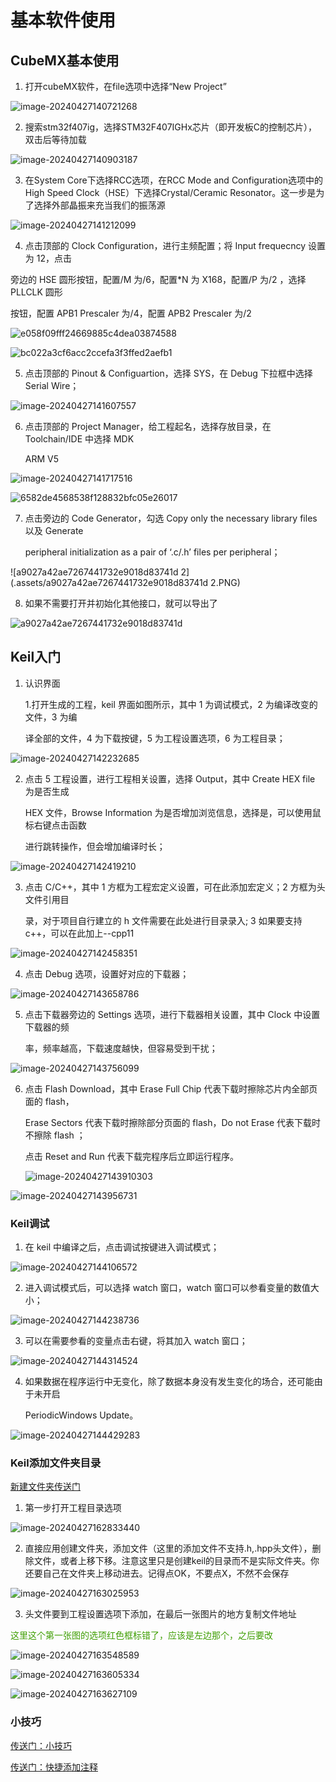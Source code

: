 # 基本软件使用

## CubeMX基本使用

1. 打开cubeMX软件，在file选项中选择“New Project”

![image-20240427140721268](.assets/image-20240427140721268.png)

2. 搜索stm32f407ig，选择STM32F407IGHx芯片（即开发板C的控制芯片），双击后等待加载

![image-20240427140903187](.assets/image-20240427140903187.png)

3. 在System Core下选择RCC选项，在RCC Mode and Configuration选项中的High Speed Clock（HSE）下选择Crystal/Ceramic Resonator。这一步是为了选择外部晶振来充当我们的振荡源

![image-20240427141212099](.assets/image-20240427141212099.png)

4. 点击顶部的 Clock Configuration，进行主频配置；将 Input frequecncy 设置为 12，点击

旁边的 HSE 圆形按钮，配置/M 为/6，配置*N 为 X168，配置/P 为/2 ，选择 PLLCLK 圆形

按钮，配置 APB1 Prescaler 为/4，配置 APB2 Prescaler 为/2

![e058f09fff24669885c4dea03874588](.assets/e058f09fff24669885c4dea03874588.png)

![bc022a3cf6acc2ccefa3f3ffed2aefb1](.assets/bc022a3cf6acc2ccefa3f3ffed2aefb1.PNG)

5. 点击顶部的 Pinout & Configuartion，选择 SYS，在 Debug 下拉框中选择 Serial Wire；

![image-20240427141607557](.assets/image-20240427141607557.png)

6. 点击顶部的 Project Manager，给工程起名，选择存放目录，在 Toolchain/IDE 中选择 MDK

	ARM V5

![image-20240427141717516](.assets/image-20240427141717516.png)

![6582de4568538f128832bfc05e26017](.assets/6582de4568538f128832bfc05e26017.png)

7. 点击旁边的 Code Generator，勾选 Copy only the necessary library files 以及 Generate 

	peripheral initialization as a pair of ‘.c/.h’ files per peripheral；

![a9027a42ae7267441732e9018d83741d 2](.assets/a9027a42ae7267441732e9018d83741d 2.PNG)

8. 如果不需要打开并初始化其他接口，就可以导出了

![a9027a42ae7267441732e9018d83741d](.assets/a9027a42ae7267441732e9018d83741d.PNG)

## Keil入门

1. 认识界面

	1.打开生成的工程，keil 界面如图所示，其中 1 为调试模式，2 为编译改变的文件，3 为编

	译全部的文件，4 为下载按键，5 为工程设置选项，6 为工程目录；

![image-20240427142232685](.assets/image-20240427142232685.png)

2. 点击 5 工程设置，进行工程相关设置，选择 Output，其中 Create HEX file 为是否生成

	HEX 文件，Browse Information 为是否增加浏览信息，选择是，可以使用鼠标右键点击函数

	进行跳转操作，但会增加编译时长；

![image-20240427142419210](.assets/image-20240427142419210.png)

3. 点击 C/C++，其中 1 方框为工程宏定义设置，可在此添加宏定义；2 方框为头文件引用目

	录，对于项目自行建立的 h 文件需要在此处进行目录录入; 3 如果要支持c++，可以在此加上--cpp11

![image-20240427142458351](.assets/image-20240427142458351.png)

4. 点击 Debug 选项，设置好对应的下载器；

![image-20240427143658786](.assets/image-20240427143658786.png)

5. 点击下载器旁边的 Settings 选项，进行下载器相关设置，其中 Clock 中设置下载器的频

	率，频率越高，下载速度越快，但容易受到干扰；

![image-20240427143756099](.assets/image-20240427143756099.png)

6. 点击 Flash Download，其中 Erase Full Chip 代表下载时擦除芯片内全部页面的 flash，

	Erase Sectors 代表下载时擦除部分页面的 flash，Do not Erase 代表下载时不擦除 flash ；

	点击 Reset and Run 代表下载完程序后立即运行程序。

	![image-20240427143910303](.assets/image-20240427143910303.png)

![image-20240427143956731](.assets/image-20240427143956731.png)

### Keil调试

1. 在 keil 中编译之后，点击调试按键进入调试模式；

![image-20240427144106572](.assets/image-20240427144106572.png)

2. 进入调试模式后，可以选择 watch 窗口，watch 窗口可以参看变量的数值大小；

![image-20240427144238736](.assets/image-20240427144238736.png)

3. 可以在需要参看的变量点击右键，将其加入 watch 窗口；

![image-20240427144314524](.assets/image-20240427144314524.png)

4. 如果数据在程序运行中无变化，除了数据本身没有发生变化的场合，还可能由于未开启

	PeriodicWindows Update。

![image-20240427144429283](.assets/image-20240427144429283.png)

### Keil添加文件夹目录

[新建文件夹传送门](https://blog.csdn.net/MQ0522/article/details/128147014?spm=1001.2101.3001.6650.6&utm_medium=distribute.pc_relevant.none-task-blog-2%7Edefault%7ECTRLIST%7ERate-6-128147014-blog-45333165.235%5Ev43%5Epc_blog_bottom_relevance_base8&depth_1-utm_source=distribute.pc_relevant.none-task-blog-2%7Edefault%7ECTRLIST%7ERate-6-128147014-blog-45333165.235%5Ev43%5Epc_blog_bottom_relevance_base8&utm_relevant_index=7)

1. 第一步打开工程目录选项

![image-20240427162833440](.assets/image-20240427162833440.png)

2. 直接应用创建文件夹，添加文件（这里的添加文件不支持.h,.hpp头文件），删除文件，或者上移下移。注意这里只是创建keil的目录而不是实际文件夹。你还要自己在文件夹上移动进去。记得点OK，不要点X，不然不会保存

![image-20240427163025953](.assets/image-20240427163025953.png)

3. 头文件要到工程设置选项下添加，在最后一张图片的地方复制文件地址

<font color='#3e9e02'>这里这个第一张图的选项红色框标错了，应该是左边那个，之后要改</font>

![image-20240427163548589](.assets/image-20240427163548589.png)

![image-20240427163605334](.assets/image-20240427163605334.png)

![image-20240427163627109](.assets/image-20240427163627109.png)



### 小技巧

[传送门：小技巧](https://zhuanlan.zhihu.com/p/541423275) 

[传送门：快捷添加注释](https://blog.csdn.net/qlexcel/article/details/86071364)
